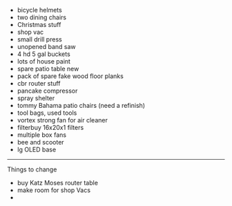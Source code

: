 
- bicycle helmets
- two dining chairs
- Christmas stuff
- shop vac
- small drill press
- unopened band saw
- 4 hd 5 gal buckets
- lots of house paint
- spare patio table new
- pack of spare fake wood floor planks
- cbr router stuff
- pancake compressor
- spray shelter
- tommy Bahama patio chairs (need a refinish)
- tool bags, used tools
- vortex strong fan for air cleaner
- filterbuy 16x20x1 filters
- multiple box fans
- bee and scooter 
- lg OLED base
------
Things to change
- buy Katz Moses router table
- make room for shop Vacs
- 